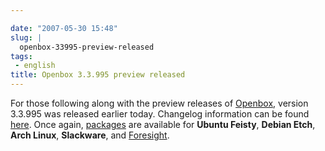 ```yaml
---

date: "2007-05-30 15:48"
slug: |
  openbox-33995-preview-released
tags:
 - english
title: Openbox 3.3.995 preview released
---
```


For those following along with the preview releases of
[Openbox](http://icculus.org/openbox), version 3.3.995 was released
earlier today. Changelog information can be found
[here](http://icculus.org/openbox/index.php/Openbox:Changelog). Once
again, [packages](http://icculus.org/openbox/index.php/Openbox:Download)
are available for **Ubuntu Feisty**, **Debian Etch**, **Arch Linux**,
**Slackware**, and
[Foresight](http://icculus.org/openbox/index.php/Help:Contents#Installing_Openbox_on_Foresight_Linux).
